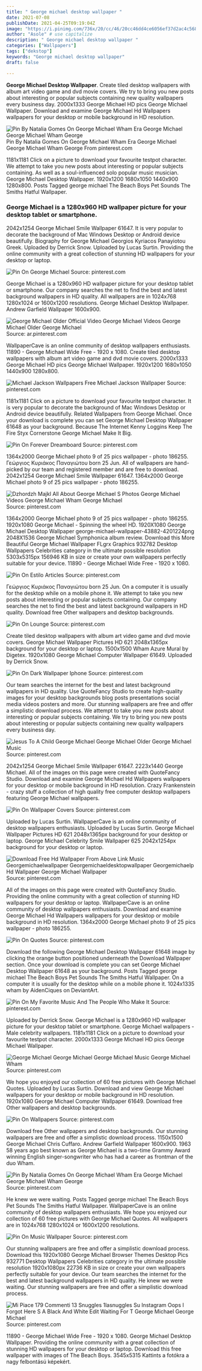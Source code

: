 ```yaml
---
title: " George michael desktop wallpaper "
date: 2021-07-08
publishDate: 2021-04-25T09:19:04Z
image: "https://i.pinimg.com/736x/20/cc/46/20cc46dd4ce6056ef37d2ac4c56828cf.jpg"
author: "Asole" # use capitalize
description: " George michael desktop wallpaper "
categories: ["Wallpapers"]
tags: ["dekstop"]
keywords: "George michael desktop wallpaper"
draft: false

---
```



**George Michael Desktop Wallpaper**. Create tiled desktop wallpapers with album art video game and dvd movie covers. We try to bring you new posts about interesting or popular subjects containing new quality wallpapers every business day. 2000x1333 George Michael HD pics George Michael Wallpaper. Download and examine George Michael Hd Wallpapers wallpapers for your desktop or mobile background in HD resolution.

![Pin By Natalia Gomes On George Michael Wham Era George Michael George Michael Wham George](https://i.pinimg.com/736x/ee/e6/83/eee683088b72f1c2b798c0734873fd8f.jpg "Pin By Natalia Gomes On George Michael Wham Era George Michael George Michael Wham George")
Pin By Natalia Gomes On George Michael Wham Era George Michael George Michael Wham George From pinterest.com


1181x1181 Click on a picture to download your favourite testpot character. We attempt to take you new posts about interesting or popular subjects containing. As well as a soul-influenced solo popular music musician. George Michael Desktop Wallpaper. 1920x1200 1680x1050 1440x900 1280x800. Posts Tagged george michael The Beach Boys Pet Sounds The Smiths Hatful Wallpaper.

### George Michael is a 1280x960 HD wallpaper picture for your desktop tablet or smartphone.

2042x1254 George Michael Smile Wallpaper 61647. It is very popular to decorate the background of Mac Windows Desktop or Android device beautifully. Biography for George Michael Georgios Kyriacos Panayiotou Greek. Uploaded by Derrick Snow. Uploaded by Lucas Surtin. Providing the online community with a great collection of stunning HD wallpapers for your desktop or laptop.


![Pin On George Michael](https://i.pinimg.com/originals/57/55/c7/5755c74f148b9dc7ac929bf2ed0a3c74.jpg "Pin On George Michael")
Source: pinterest.com

George Michael is a 1280x960 HD wallpaper picture for your desktop tablet or smartphone. Our company searches the net to find the best and latest background wallpapers in HD quality. All wallpapers are in 1024x768 1280x1024 or 1600x1200 resolutions. George Michael Desktop Wallpaper. Andrew Garfield Wallpaper 1600x900.

![George Michael Older Official Video George Michael Videos George Michael Older George Michael](https://i.pinimg.com/originals/45/ca/ec/45caecd4947ab3fa856f6828126bd406.jpg "George Michael Older Official Video George Michael Videos George Michael Older George Michael")
Source: ar.pinterest.com

WallpaperCave is an online community of desktop wallpapers enthusiasts. 11890 - George Michael Wide Free - 1920 x 1080. Create tiled desktop wallpapers with album art video game and dvd movie covers. 2000x1333 George Michael HD pics George Michael Wallpaper. 1920x1200 1680x1050 1440x900 1280x800.

![Michael Jackson Wallpapers Free Michael Jackson Wallpaper](https://i.pinimg.com/originals/6b/6f/c7/6b6fc707a5a14276aed598f9b72f0290.jpg "Michael Jackson Wallpapers Free Michael Jackson Wallpaper")
Source: pinterest.com

1181x1181 Click on a picture to download your favourite testpot character. It is very popular to decorate the background of Mac Windows Desktop or Android device beautifully. Related Wallpapers from George Michael. Once your download is complete you can set George Michael Desktop Wallpaper 61648 as your background. Because The Internet Kenny Loggins Keep The Fire Styx Cornerstone George Michael Make It Big.

![Pin On Forever Dreamboard](https://i.pinimg.com/originals/ad/58/5f/ad585f09ebcb2150ca809402c6afa8a5.jpg "Pin On Forever Dreamboard")
Source: pinterest.com

1364x2000 George Michael photo 9 of 25 pics wallpaper - photo 186255. Γεώργιος Κυριάκος Παναγιώτου born 25 Jun. All of wallpapers are hand-picked by our team and registered member and are free to download. 2042x1254 George Michael Smile Wallpaper 61647. 1364x2000 George Michael photo 9 of 25 pics wallpaper - photo 186255.

![Dzhordzh Majkl All About George Michael S Photos George Michael Videos George Michael Wham George Michael](https://i.pinimg.com/600x315/71/5c/19/715c1943f18a399b2f0276c4f779eeee.jpg "Dzhordzh Majkl All About George Michael S Photos George Michael Videos George Michael Wham George Michael")
Source: pinterest.com

1364x2000 George Michael photo 9 of 25 pics wallpaper - photo 186255. 1920x1080 George Michael - Spinning the wheel HD. 1920X1080 George Michael Desktop Wallpaper george-michael-wallpaper-43882-4201224png 2048X1536 George Michael Symphonica album review. Download this More Beautiful George Michael Wallpaper FLgrx Graphics 932782 Desktop Wallpapers Celebrities category in the ultimate possible resolution 5303x5315px 156946 KB in size or create your own wallpapers perfectly suitable for your device. 11890 - George Michael Wide Free - 1920 x 1080.

![Pin On Estilo Articles](https://i.pinimg.com/600x315/c1/68/8c/c1688c255d9a3eebe0adaac35d75ad15.jpg "Pin On Estilo Articles")
Source: pinterest.com

Γεώργιος Κυριάκος Παναγιώτου born 25 Jun. On a computer it is usually for the desktop while on a mobile phone it. We attempt to take you new posts about interesting or popular subjects containing. Our company searches the net to find the best and latest background wallpapers in HD quality. Download free Other wallpapers and desktop backgrounds.

![Pin On Lounge](https://i.pinimg.com/originals/4b/6b/d2/4b6bd225a2d7d290132d772211bd30cd.jpg "Pin On Lounge")
Source: pinterest.com

Create tiled desktop wallpapers with album art video game and dvd movie covers. George Michael Wallpaper Pictures HD 621 2048x1365px background for your desktop or laptop. 1500x1500 Wham Azure Mural by Digetex. 1920x1080 George Michael Computer Wallpaper 61649. Uploaded by Derrick Snow.

![Pin On Dark Wallpaper Iphone](https://i.pinimg.com/originals/5a/3f/24/5a3f247bb334c9c27a2db1ac303de6a7.jpg "Pin On Dark Wallpaper Iphone")
Source: pinterest.com

Our team searches the internet for the best and latest background wallpapers in HD quality. Use QuoteFancy Studio to create high-quality images for your desktop backgrounds blog posts presentations social media videos posters and more. Our stunning wallpapers are free and offer a simplistic download process. We attempt to take you new posts about interesting or popular subjects containing. We try to bring you new posts about interesting or popular subjects containing new quality wallpapers every business day.

![Jesus To A Child George Michael George Michael Older George Michael Music](https://i.pinimg.com/originals/a1/f0/26/a1f026e12400f1491d30e02385818fa3.jpg "Jesus To A Child George Michael George Michael Older George Michael Music")
Source: pinterest.com

2042x1254 George Michael Smile Wallpaper 61647. 2223x1440 George Michael. All of the images on this page were created with QuoteFancy Studio. Download and examine George Michael Hd Wallpapers wallpapers for your desktop or mobile background in HD resolution. Crazy Frankenstein - crazy stuff a collection of high quality free computer desktop wallpapers featuring George Michael wallpapers.

![Pin On Wallpaper Covers](https://i.pinimg.com/originals/c8/c8/c5/c8c8c5253f4ec4ac76b367683fb3c7d3.jpg "Pin On Wallpaper Covers")
Source: pinterest.com

Uploaded by Lucas Surtin. WallpaperCave is an online community of desktop wallpapers enthusiasts. Uploaded by Lucas Surtin. George Michael Wallpaper Pictures HD 621 2048x1365px background for your desktop or laptop. George Michael Celebrity Smile Wallpaper 625 2042x1254px background for your desktop or laptop.

![Download Free Hd Wallpaper From Above Link Music Georgemichaelwallpaper Georgemichaeldesktopwallpaper Georgemichaelp Hd Wallpaper George Michael Wallpaper](https://i.pinimg.com/736x/d9/9e/df/d99edf9e7b4fbeb112285d9ce249abc9.jpg "Download Free Hd Wallpaper From Above Link Music Georgemichaelwallpaper Georgemichaeldesktopwallpaper Georgemichaelp Hd Wallpaper George Michael Wallpaper")
Source: pinterest.com

All of the images on this page were created with QuoteFancy Studio. Providing the online community with a great collection of stunning HD wallpapers for your desktop or laptop. WallpaperCave is an online community of desktop wallpapers enthusiasts. Download and examine George Michael Hd Wallpapers wallpapers for your desktop or mobile background in HD resolution. 1364x2000 George Michael photo 9 of 25 pics wallpaper - photo 186255.

![Pin On Quotes](https://i.pinimg.com/originals/8d/9c/c1/8d9cc1304555a38730f26d44ca73dae5.jpg "Pin On Quotes")
Source: pinterest.com

Download the following George Michael Desktop Wallpaper 61648 image by clicking the orange button positioned underneath the Download Wallpaper section. Once your download is complete you can set George Michael Desktop Wallpaper 61648 as your background. Posts Tagged george michael The Beach Boys Pet Sounds The Smiths Hatful Wallpaper. On a computer it is usually for the desktop while on a mobile phone it. 1024x1335 wham by AidenCiques on DeviantArt.

![Pin On My Favorite Music And The People Who Make It](https://i.pinimg.com/originals/3d/09/85/3d0985ba3b136d7aed639137433b46a0.jpg "Pin On My Favorite Music And The People Who Make It")
Source: pinterest.com

Uploaded by Derrick Snow. George Michael is a 1280x960 HD wallpaper picture for your desktop tablet or smartphone. George Michael wallpapers - Male celebrity wallpapers. 1181x1181 Click on a picture to download your favourite testpot character. 2000x1333 George Michael HD pics George Michael Wallpaper.

![George Michael George Michael George Michael Music George Michael Wham](https://i.pinimg.com/originals/ee/be/b6/eebeb61e02c36694eb46e968aa03b2c7.jpg "George Michael George Michael George Michael Music George Michael Wham")
Source: pinterest.com

We hope you enjoyed our collection of 60 free pictures with George Michael Quotes. Uploaded by Lucas Surtin. Download and view George Michael wallpapers for your desktop or mobile background in HD resolution. 1920x1080 George Michael Computer Wallpaper 61649. Download free Other wallpapers and desktop backgrounds.

![Pin On Wallpapers](https://i.pinimg.com/originals/30/77/3a/30773a2797251e27a2a902032286ff5b.jpg "Pin On Wallpapers")
Source: pinterest.com

Download free Other wallpapers and desktop backgrounds. Our stunning wallpapers are free and offer a simplistic download process. 1150x1500 George Michael Chris Cuffaro. Andrew Garfield Wallpaper 1600x900. 1963 58 years ago best known as George Michael is a two-time Grammy Award winning English singer-songwriter who has had a career as frontman of the duo Wham.

![Pin By Natalia Gomes On George Michael Wham Era George Michael George Michael Wham George](https://i.pinimg.com/736x/ee/e6/83/eee683088b72f1c2b798c0734873fd8f.jpg "Pin By Natalia Gomes On George Michael Wham Era George Michael George Michael Wham George")
Source: pinterest.com

He knew we were waiting. Posts Tagged george michael The Beach Boys Pet Sounds The Smiths Hatful Wallpaper. WallpaperCave is an online community of desktop wallpapers enthusiasts. We hope you enjoyed our collection of 60 free pictures with George Michael Quotes. All wallpapers are in 1024x768 1280x1024 or 1600x1200 resolutions.

![Pin On Music Wallpaper](https://i.pinimg.com/736x/36/01/0e/36010e95feefd669a766399a6b90f5b7.jpg "Pin On Music Wallpaper")
Source: pinterest.com

Our stunning wallpapers are free and offer a simplistic download process. Download this 1920x1080 George Michael Browser Themes Desktop Pics 932771 Desktop Wallpapers Celebrities category in the ultimate possible resolution 1920x1080px 22736 KB in size or create your own wallpapers perfectly suitable for your device. Our team searches the internet for the best and latest background wallpapers in HD quality. He knew we were waiting. Our stunning wallpapers are free and offer a simplistic download process.

![Mi Piace 179 Commenti 13 Snuggles 1lasnuggles Su Instagram Oops I Forgot Here S A Black And White Edit Waiting For T George Michael George Michael](https://i.pinimg.com/736x/20/cc/46/20cc46dd4ce6056ef37d2ac4c56828cf.jpg "Mi Piace 179 Commenti 13 Snuggles 1lasnuggles Su Instagram Oops I Forgot Here S A Black And White Edit Waiting For T George Michael George Michael")
Source: pinterest.com

11890 - George Michael Wide Free - 1920 x 1080. George Michael Desktop Wallpaper. Providing the online community with a great collection of stunning HD wallpapers for your desktop or laptop. Download this free wallpaper with images of The Beach Boys. 3545x5315 Kattints a fotókra a nagy felbontású képekért.

